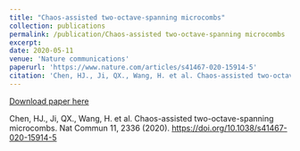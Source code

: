 ```yaml
---
title: "Chaos-assisted two-octave-spanning microcombs"
collection: publications
permalink: /publication/Chaos-assisted two-octave-spanning microcombs
excerpt: 
date: 2020-05-11
venue: 'Nature communications'
paperurl: 'https://www.nature.com/articles/s41467-020-15914-5'
citation: 'Chen, HJ., Ji, QX., Wang, H. et al. Chaos-assisted two-octave-spanning microcombs. <i>Nature communications</i> **11**, 2336 (2020).'
---
```



[Download paper here](http://academicpages.github.io/files/paper1.pdf)

Chen, HJ., Ji, QX., Wang, H. et al. Chaos-assisted two-octave-spanning microcombs. Nat Commun 11, 2336 (2020). https://doi.org/10.1038/s41467-020-15914-5
